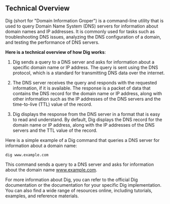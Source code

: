 ## Technical Overview

Dig (short for "Domain Information Groper") is a command-line utility that is used to query Domain Name System (DNS) servers for information about domain names and IP addresses. It is commonly used for tasks such as troubleshooting DNS issues, analyzing the DNS configuration of a domain, and testing the performance of DNS servers.

**Here is a technical overview of how Dig works**:

1. Dig sends a query to a DNS server and asks for information about a specific domain name or IP address. The query is sent using the DNS protocol, which is a standard for transmitting DNS data over the internet.

1. The DNS server receives the query and responds with the requested information, if it is available. The response is a packet of data that contains the DNS record for the domain name or IP address, along with other information such as the IP addresses of the DNS servers and the time-to-live (TTL) value of the record.

1. Dig displays the response from the DNS server in a format that is easy to read and understand. By default, Dig displays the DNS record for the domain name or IP address, along with the IP addresses of the DNS servers and the TTL value of the record.

Here is a simple example of a Dig command that queries a DNS server for information about a domain name:

```
dig www.example.com
```

This command sends a query to a DNS server and asks for information about the domain name www.example.com.

For more information about Dig, you can refer to the official Dig documentation or the documentation for your specific Dig implementation. You can also find a wide range of resources online, including tutorials, examples, and reference materials.
